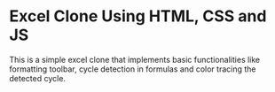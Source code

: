 # Excel Clone Using HTML, CSS and JS
This is a simple excel clone that implements basic functionalities like formatting toolbar, cycle detection in formulas and color tracing the detected cycle.
